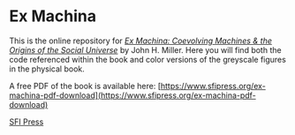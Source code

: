 # Ex Machina

This is the online repository for [<i>Ex Machina: Coevolving Machines & the Origins of the Social Universe</i>](https://www.sfipress.org/books/ex-machina) by John H. Miller. Here you will find both the code referenced within the book and color versions of the greyscale figures in the physical book.

A free PDF of the book is available here: [https://www.sfipress.org/ex-machina-pdf-download](https://www.sfipress.org/ex-machina-pdf-download)

[SFI Press](https://sfipress.org)
